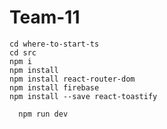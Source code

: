 # Team-11

    cd where-to-start-ts
    cd src
    npm i  
    npm install
    npm install react-router-dom
    npm install firebase
    npm install --save react-toastify

      npm run dev